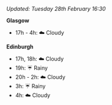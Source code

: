 *Updated: Tuesday 28th February 16:30*

**Glasgow**

* 17h - 4h: :cloud: Cloudy

**Edinburgh**

* 17h, 18h: :cloud: Cloudy
* 19h: :umbrella: Rainy
* 20h - 2h: :cloud: Cloudy
* 3h: :umbrella: Rainy
* 4h: :cloud: Cloudy
